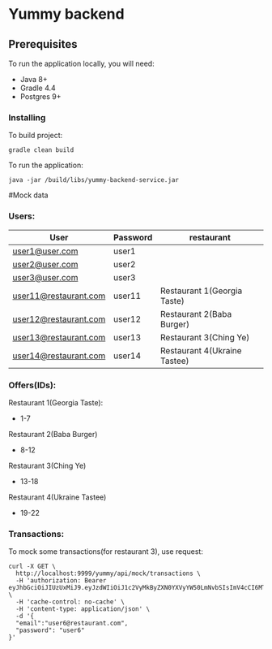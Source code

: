 # Yummy backend


## Prerequisites

To run the application locally, you will need:
* Java 8+
* Gradle 4.4
* Postgres 9+

### Installing

To build project: 

```
gradle clean build
```

To run the application:
```
java -jar /build/libs/yummy-backend-service.jar
```

#Mock data

### Users:
| User | Password | restaurant |
| ---  | --- |  --- |
|user1@user.com| user1| |
|user2@user.com| user2| |
|user3@user.com| user3| |
|user11@restaurant.com| user11| Restaurant 1(Georgia Taste)|
|user12@restaurant.com| user12| Restaurant 2(Baba Burger)|
|user13@restaurant.com| user13| Restaurant 3(Ching Ye)|
|user14@restaurant.com| user14| Restaurant 4(Ukraine Tastee)|
        
### Offers(IDs):

Restaurant 1(Georgia Taste):
* 1-7

Restaurant 2(Baba Burger)
* 8-12

Restaurant 3(Ching Ye)
* 13-18

Restaurant 4(Ukraine Tastee)     
* 19-22
      
      
### Transactions:

To mock some transactions(for restaurant 3), use request:
```
curl -X GET \
  http://localhost:9999/yummy/api/mock/transactions \
  -H 'authorization: Bearer eyJhbGciOiJIUzUxMiJ9.eyJzdWIiOiJ1c2VyMkByZXN0YXVyYW50LmNvbSIsImV4cCI6MTUyODQzNDE2MX0.XnecIQ7fhJ_AyKed1D8nHlQaM9rHuN1MDZCvKMUvx63uX4ONr0e__tzBl9a6WvSguM21ci3y4ShPkwL_xCSWww' \
  -H 'cache-control: no-cache' \
  -H 'content-type: application/json' \
  -d '{
  "email":"user6@restaurant.com",
  "password": "user6"
}'
```